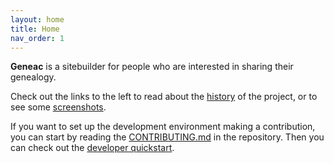 ```yaml
---
layout: home
title: Home
nav_order: 1
---
```


**Geneac** is a sitebuilder for people who are interested in sharing their genealogy.

Check out the links to the left to read about the [history](history.md) of the project, or to see some [screenshots](screenshots.md).

If you want to set up the development environment making a contribution, you can start by reading the [CONTRIBUTING.md](https://github.com/mrysav/geneac/blob/main/CONTRIBUTING.md) in the repository. Then you can check out the [developer quickstart](Development/quickstart.md).
